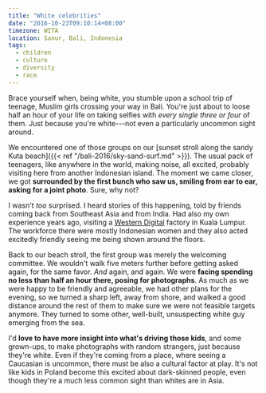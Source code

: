 ```yaml
---
title: "White celebrities"
date: "2016-10-23T09:10:14+08:00"
timezone: WITA
location: Sanur, Bali, Indonesia
tags:
  - children
  - culture
  - diversity
  - race
---
```


Brace yourself when, being white, you stumble upon a school trip of teenage, Muslim girls crossing your way in Bali. You're just about to loose half an hour of your life on taking selfies with *every single three or four* of them. Just because you're white---not even a particularly uncommon sight around.

<!--more-->

We encountered one of those groups on our [sunset stroll along the sandy Kuta beach]({{< ref "/bali-2016/sky-sand-surf.md" >}}). The usual pack of teenagers, like anywhere in the world, making noise, all excited, probably visiting here from another Indonesian island. The moment we came closer, we got __surrounded by the first bunch who saw us, smiling from ear to ear, asking for a joint photo__. Sure, why not?

I wasn't *too* surprised. I heard stories of this happening, told by friends coming back from Southeast Asia and from India. Had also my own experience years ago, visiting a [Western Digital](https://www.wdc.com/) factory in Kuala Lumpur. The workforce there were mostly Indonesian women and they also acted excitedly friendly seeing me being shown around the floors.

Back to our beach stroll, the first group was merely the welcoming committee. We wouldn't walk five meters further before getting asked again, for the same favor. _And_ again, and again. We were __facing spending no less than half an hour there, posing for photographs__. As much as we were happy to be friendly and agreeable, we had other plans for the evening, so we turned a sharp left, away from shore, and walked a good distance around the rest of them to make sure we were not feasible targets anymore. They turned to some other, well-built, unsuspecting white guy emerging from the sea.

I'd __love to have more insight into what's driving those kids__, and some grown-ups, to make photographs with random strangers, just because they're white. Even if they're coming from a place, where seeing a Caucasian is uncommon, there must be also a cultural factor at play. It's not like kids in Poland become this excited about dark-skinned people, even though they're a much less common sight than whites are in Asia.
